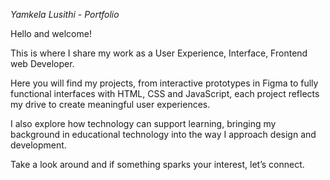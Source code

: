 *Yamkela Lusithi - Portfolio*

Hello and welcome!

This is where I share my work as a User Experience, Interface, Frontend web Developer. 

Here you will find my projects, from interactive prototypes in Figma to fully functional interfaces with HTML, CSS and JavaScript, each project reflects my drive to create meaningful user experiences.

I also explore how technology can support learning, bringing my background in educational technology into the way I approach design and development.

Take a look around and if something sparks your interest, let’s connect.
